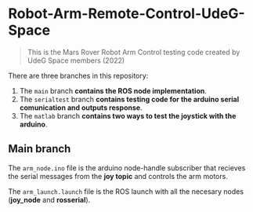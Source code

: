 # Robot-Arm-Remote-Control-UdeG-Space
> This is the Mars Rover Robot Arm Control testing code created by UdeG Space members (2022)


There are three branches in this repository:
1. The `main` branch **contains the ROS node implementation**.
2. The `serialtest` branch **contains testing code for the arduino serial comunication and outputs response**.
3. The `matlab` branch **contains two ways to test the joystick with the arduino**.

## Main branch
The `arm_node.ino` file is the arduino node-handle subscriber that recieves the serial messages from the **joy topic** and controls the arm motors.

The `arm_launch.launch` file is the ROS launch with all the necesary nodes (**joy_node** and **rosserial**).
